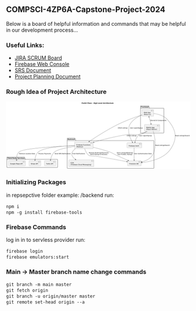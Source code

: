 ## COMPSCI-4ZP6A-Capstone-Project-2024
Below is a board of helpful information and commands that may be helpful in our development process...

### Useful Links:
- [JIRA SCRUM Board](https://parkitplace.atlassian.net/jira/software/projects/SCRUM/boards/1)
- [Firebase Web Console](https://console.firebase.google.com/u/1/project/parkitplace-3dce5/overview)
- [SRS Document](https://github.com/wu103-mcmaster/Parkit-Place-Capstone/blob/master/docs/Capstone%20SRS.pdf)
- [Project Planning Document](https://github.com/wu103-mcmaster/Parkit-Place-Capstone/blob/master/docs/Capstone%20Project%20Planning.pdf)

### Rough Idea of Project Architecture
![Project UML](docs/UML.png)


### Initializing Packages
in repsepctive folder example: /backend run:
```
npm i
npm -g install firebase-tools
```

### Firebase Commands
log in in to servless provider run:
```
firebase login
firebase emulators:start
```

### Main -> Master branch name change commands
```
git branch -m main master
git fetch origin
git branch -u origin/master master
git remote set-head origin --a
```
